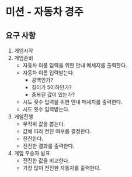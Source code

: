 # 미션 - 자동차 경주

## 요구 사항

1. 게임시작
2. 게임준비
    - 자동차 이름 입력을 위한 안내 메세지를 출력한다.
    - 자동차 이름 입력받는다.
      - 공백인가?
      - 길이가 5이하인가?
      - 중복된 값이 있는가?
    - 시도 횟수 입력을 위한 안내 메세지를 출력한다.
    - 시도 횟수 입력받는다.
3. 게임진행
    - 무작위 값을 뽑는다.
    - 값에 따라 전진 여부를 결정한다.
    - 전진한다.
    - 전진한 결과를 출력한다.
4. 게임 우승자 발표
   - 전진한 값을 비교한다.
   - 가장 많이 전진한 자동차를 출력한다.
